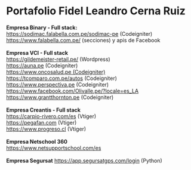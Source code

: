 # Portafolio Fidel Leandro Cerna Ruiz

<b>Empresa Binary - Full stack:</b> <br>
https://sodimac.falabella.com.pe/sodimac-pe (Codeigniter)<br>
https://www.falabella.com.pe/ (secciones) y apis de Facebook
<br><br>
<b>Empresa VCI - Full stack</b><br>
https://gildemeister-retail.pe/ (Wordpress)<br>
https://auna.pe (Codeigniter)<br>
https://www.oncosalud.pe (Codeigniter)<br>
https://tcomparo.com.pe/autos (Codeigniter)<br>
https://www.perspectiva.pe (Codeigniter)<br>
https://www.facebook.com/Olivalle.pe/?locale=es_LA<br>
https://www.grantthornton.pe (Codeigniter)
<br><br>
<b>Empresa Creantis - Full stack</b><br>
https://carpio-rivero.com/es (Vtiger)<br>
https://pegafan.com (Vtiger)<br>
https://www.progreso.cl (Vtiger)
<br><br>
<b>Empresa Netschool 360</b><br>
https://www.netsupportschool.com/es 
<br><br>
<b> Empresa Segursat</b>
https://app.segursatgps.com/login (Python)

